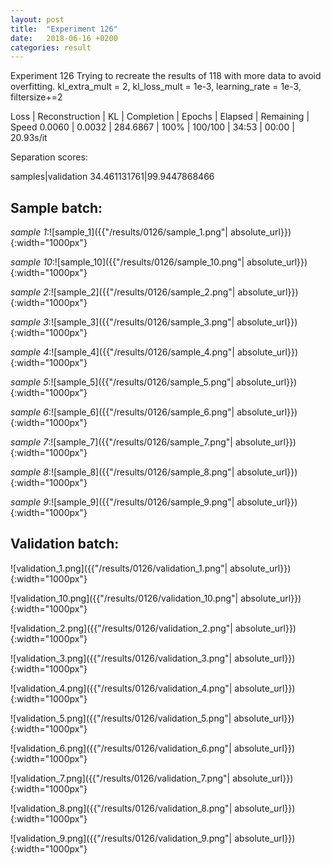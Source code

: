 ```yaml
---
layout: post
title:  "Experiment 126"
date:   2018-06-16 +0200
categories: result
---
```

Experiment 126
Trying to recreate the results of 118 with more data to avoid overfitting.
kl_extra_mult = 2, kl_loss_mult = 1e-3, learning_rate = 1e-3, filtersize+=2

Loss | Reconstruction | KL | Completion | Epochs | Elapsed | Remaining | Speed
0.0060 | 0.0032 | 284.6867 | 100% | 100/100 | 34:53 | 00:00 | 20.93s/it

Separation scores:

samples|validation
34.461131761|99.9447868466

## **Sample batch**:

_sample 1_:![sample_1]({{"/results/0126/sample_1.png"| absolute_url}}){:width="1000px"}

_sample 10_:![sample_10]({{"/results/0126/sample_10.png"| absolute_url}}){:width="1000px"}

_sample 2_:![sample_2]({{"/results/0126/sample_2.png"| absolute_url}}){:width="1000px"}

_sample 3_:![sample_3]({{"/results/0126/sample_3.png"| absolute_url}}){:width="1000px"}

_sample 4_:![sample_4]({{"/results/0126/sample_4.png"| absolute_url}}){:width="1000px"}

_sample 5_:![sample_5]({{"/results/0126/sample_5.png"| absolute_url}}){:width="1000px"}

_sample 6_:![sample_6]({{"/results/0126/sample_6.png"| absolute_url}}){:width="1000px"}

_sample 7_:![sample_7]({{"/results/0126/sample_7.png"| absolute_url}}){:width="1000px"}

_sample 8_:![sample_8]({{"/results/0126/sample_8.png"| absolute_url}}){:width="1000px"}

_sample 9_:![sample_9]({{"/results/0126/sample_9.png"| absolute_url}}){:width="1000px"}

## **Validation batch**:

![validation_1.png]({{"/results/0126/validation_1.png"| absolute_url}}){:width="1000px"}

![validation_10.png]({{"/results/0126/validation_10.png"| absolute_url}}){:width="1000px"}

![validation_2.png]({{"/results/0126/validation_2.png"| absolute_url}}){:width="1000px"}

![validation_3.png]({{"/results/0126/validation_3.png"| absolute_url}}){:width="1000px"}

![validation_4.png]({{"/results/0126/validation_4.png"| absolute_url}}){:width="1000px"}

![validation_5.png]({{"/results/0126/validation_5.png"| absolute_url}}){:width="1000px"}

![validation_6.png]({{"/results/0126/validation_6.png"| absolute_url}}){:width="1000px"}

![validation_7.png]({{"/results/0126/validation_7.png"| absolute_url}}){:width="1000px"}

![validation_8.png]({{"/results/0126/validation_8.png"| absolute_url}}){:width="1000px"}

![validation_9.png]({{"/results/0126/validation_9.png"| absolute_url}}){:width="1000px"}
